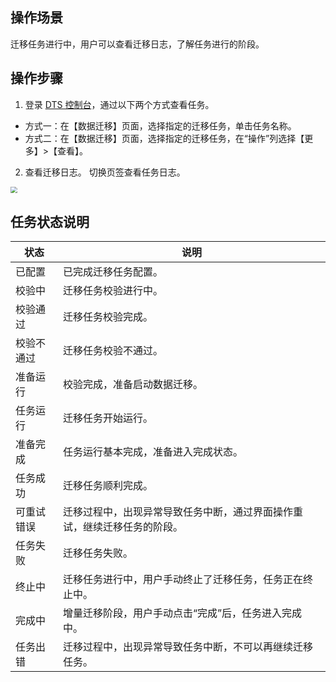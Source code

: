 
## 操作场景
迁移任务进行中，用户可以查看迁移日志，了解任务进行的阶段。

## 操作步骤
1. 登录 [DTS 控制台](https://console.cloud.tencent.com/dts/migration)，通过以下两个方式查看任务。
 - 方式一：在【数据迁移】页面，选择指定的迁移任务，单击任务名称。
 - 方式二：在【数据迁移】页面，选择指定的迁移任务，在“操作”列选择【更多】>【查看】。
2. 查看迁移日志。
   切换页签查看任务日志。
<img src="https://main.qcloudimg.com/raw/611c2542228303b8665bf203950f94c3.png" style="zoom:67%;" />

## 任务状态说明

| **状态**   | **说明**                                                     |
| ---------- | ------------------------------------------------------------ |
| 已配置     | 已完成迁移任务配置。                                         |
| 校验中     | 迁移任务校验进行中。                                         |
| 校验通过   | 迁移任务校验完成。                                           |
| 校验不通过 | 迁移任务校验不通过。                                         |
| 准备运行   | 校验完成，准备启动数据迁移。                                 |
| 任务运行   | 迁移任务开始运行。                                           |
| 准备完成   | 任务运行基本完成，准备进入完成状态。                         |
| 任务成功   | 迁移任务顺利完成。                                           |
| 可重试错误 | 迁移过程中，出现异常导致任务中断，通过界面操作重试，继续迁移任务的阶段。 |
| 任务失败   | 迁移任务失败。                                               |
| 终止中     | 迁移任务进行中，用户手动终止了迁移任务，任务正在终止中。     |
| 完成中     | 增量迁移阶段，用户手动点击“完成”后，任务进入完成中。         |
| 任务出错   | 迁移过程中，出现异常导致任务中断，不可以再继续迁移任务。     |

